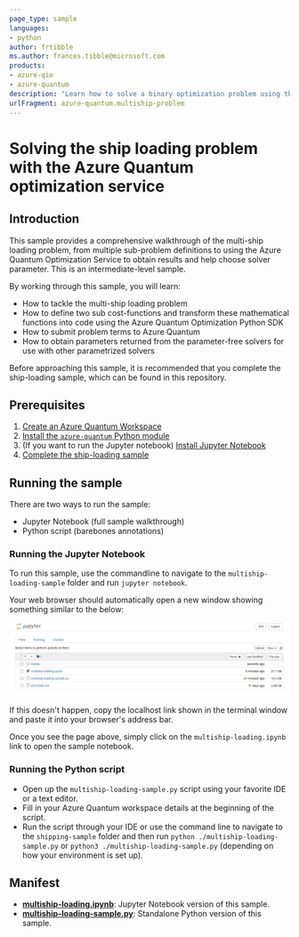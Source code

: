 ```yaml
---
page_type: sample
languages:
- python
author: frtibble
ms.author: frances.tibble@microsoft.com
products:
- azure-qio
- azure-quantum
description: "Learn how to solve a binary optimization problem using the Azure Quantum optimization service"
urlFragment: azure-quantum.multiship-problem
---
```


# Solving the ship loading problem with the Azure Quantum optimization service

## Introduction

This sample provides a comprehensive walkthrough of the multi-ship loading problem, from multiple sub-problem definitions to using the Azure Quantum Optimization Service to obtain results and help choose solver parameter. This is an intermediate-level sample.

By working through this sample, you will learn:

- How to tackle the multi-ship loading problem
- How to define two sub cost-functions and transform these mathematical functions into code using the Azure Quantum Optimization Python SDK
- How to submit problem terms to Azure Quantum
- How to obtain parameters returned from the parameter-free solvers for use with other parametrized solvers

Before approaching this sample, it is recommended that you complete the ship-loading sample, which can be found in this repository.

## Prerequisites

1. [Create an Azure Quantum Workspace](https://docs.microsoft.com/azure/quantum/how-to-use-the-python-sdk)
2. [Install the `azure-quantum` Python module](https://docs.microsoft.com/azure/quantum/how-to-use-the-python-sdk)
3. (If you want to run the Jupyter notebook) [Install Jupyter Notebook](https://jupyter.org/install)
4. [Complete the ship-loading sample](https://github.com/microsoft/qio-samples/tree/main/samples/ship-loading)

## Running the sample

There are two ways to run the sample:

- Jupyter Notebook (full sample walkthrough)
- Python script (barebones annotations)

### Running the Jupyter Notebook

To run this sample, use the commandline to navigate to the `multiship-loading-sample` folder and run `jupyter notebook`.

Your web browser should automatically open a new window showing something similar to the below:

![Jupyter Notebook landing page](./media/jupyter-homepage.png)

If this doesn't happen, copy the localhost link shown in the terminal window and paste it into your browser's address bar.

Once you see the page above, simply click on the `multiship-loading.ipynb` link to open the sample notebook.

### Running the Python script

- Open up the `multiship-loading-sample.py` script using your favorite IDE or a text editor.
- Fill in your Azure Quantum workspace details at the beginning of the script.
- Run the script through your IDE or use the command line to navigate to the `shipping-sample` folder and then run `python ./multiship-loading-sample.py` or `python3 ./multiship-loading-sample.py` (depending on how your environment is set up).

## Manifest

- **[multiship-loading.ipynb](https://github.com/microsoft/qio-samples/blob/main/samples/multiship-loading-sample/multiship-loading.ipynb)**: Jupyter Notebook version of this sample.
- **[multiship-loading-sample.py](https://github.com/microsoft/qio-samples/blob/main/samples/multiship-loading-sample/multiship-loading-sample.py)**: Standalone Python version of this sample.
